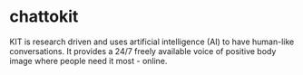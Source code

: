 # chattokit
KIT is research driven and uses artificial intelligence (AI) to have human-like conversations. It provides a 24/7 freely available voice of positive body image where people need it most - online.
